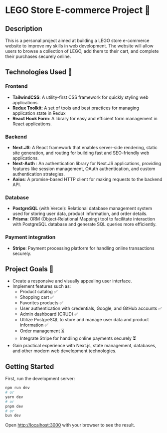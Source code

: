 # LEGO Store E-commerce Project 🧩

## Description

This is a personal project aimed at building a LEGO store e-commerce website to improve my skills in web development.
The website will allow users to browse a collection of LEGO, add them to their cart, and complete their purchases securely online.

## Technologies Used 🔪

### Frontend

- **TailwindCSS**: A utility-first CSS framework for quickly styling web applications.
- **Redux Toolkit**: A set of tools and best practices for managing application state in Redux
- **React Hook Form**: A library for easy and efficient form management in React applications.

### Backend

- **Next.JS**: A React framework that enables server-side rendering, static site generation, and routing for building fast and SEO-friendly web applications.
- **Next-Auth** : An authentication library for Next.JS applications, providing features like session management, OAuth authentication, and custom authentication strategies.
- **Axios**: A promise-based HTTP client for making requests to the backend API.

### Database

- **PostgreSQL** (with Vercel): Relational database management system used for storing user data, product information, and order details.
- **Prisma**: ORM (Object-Relational Mapping) tool to facilitate interaction with PostgreSQL database and generate SQL queries more efficiently.

### Payment integration

- **Stripe**: Payment processing platform for handling online transactions securely.

## Project Goals 🚀

- Create a responsive and visually appealing user interface.
- Implement features such as:
  - Product catalog ✅
  - Shopping cart ✅
  - Favorites products ✅
  - User authentication with credentials, Google, and GitHub accounts ✅
  - Admin dashboard (CRUD) ✅
  - Utilize PostgreSQL to store and manage user data and product information ✅
  - Order management ⏳
  - Integrate Stripe for handling online payments securely ⏳
- Gain practical experience with Next.js, state management, databases, and other modern web development technologies.

## Getting Started

First, run the development server:

```bash
npm run dev
# or
yarn dev
# or
pnpm dev
# or
bun dev
```

Open [http://localhost:3000](http://localhost:3000) with your browser to see the result.
